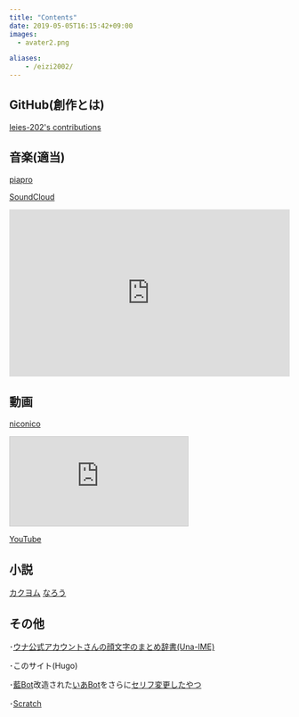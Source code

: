 ```yaml
---
title: "Contents"
date: 2019-05-05T16:15:42+09:00
images: 
  - avater2.png

aliases:
    - /eizi2002/
---
```

## GitHub(創作とは)
<a href="http://github.com/leies-202" class="gh-contributions" data-gh-username="leies-202" target="_blank">leies-202's contributions</a><script src="https://ikuwow.github.io/yourcontributions/widget.min.js"></script>

## 音楽(適当)
[piapro](https://piapro.jp/eizi2002)

[SoundCloud](https://soundcloud.com/leies202)

<iframe width="100%" height="300" scrolling="no" frameborder="no" allow="autoplay" src="https://w.soundcloud.com/player/?url=https%3A//api.soundcloud.com/users/258921197&color=%23ff5500&auto_play=false&hide_related=false&show_comments=true&show_user=true&show_reposts=false&show_teaser=true&visual=true"></iframe>


## 動画
[niconico](https://www.nicovideo.jp/user/49834887)

<iframe width="320" height="160" src="https://ext.nicovideo.jp/thumb_user/49834887" scrolling="no" style="border:solid 1px #CCC;" frameborder="0"></iframe>

[YouTube](https://www.youtube.com/channel/UC_UPoBTzd57PVP5ssOh743g)

<script src="https://apis.google.com/js/platform.js"></script>

<div class="g-ytsubscribe" data-channelid="UC_UPoBTzd57PVP5ssOh743g" data-layout="full" data-theme="dark" data-count="hidden"></div>

## 小説
[カクヨム](https://kakuyomu.jp/users/eizi2002)
[なろう](https://mypage.syosetu.com/1139217/)
## その他
･[ウナ公式アカウントさんの顔文字のまとめ辞書(Una-IME)](https://lei202.com/una-ime.html)

･このサイト(Hugo)

･[藍Bot](https://github.com/syuilo/ai/)改造された[いあBot](https://github.com/mei23/ai/)をさらに[セリフ変更したやつ](https://github.com/leies-202/ai/)

･[Scratch](https://scratch.mit.edu/users/eizi2002/)